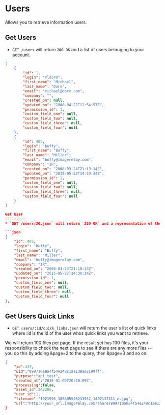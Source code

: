 Users
===========

Allows you to retrieve information users.

Get Users
----------
* `GET /users` will return `200 OK` and a list of users belonging to your account.

```json
[
	{
	    "id": 1,
	    "login": "mldorm",
	    "first_name": "Michael",
	    "last_name": "Dorm",
	    "email": "michael@dorm.com",
	    "company": "",
	    "created_on": null,
	    "updated_on": "2008-04-22T11:54:57Z",
	    "permission_id": 1,
	    "custom_field_one": null,
	    "custom_field_two": null,
	    "custom_field_three": null,
	    "custom_field_four": null
	},
	{
	    "id": 405,
	    "login": "buffy",
	    "first_name": "Buffy",
	    "last_name": "Miller",
	    "email": "buffy@imagerelay.com",
	    "company": "IR",
	    "created_on": "2008-03-24T21:19:14Z",
	    "updated_on": "2015-05-22T14:30:34Z",
	    "permission_id": 1,
	    "custom_field_one": null,
	    "custom_field_two": null,
	    "custom_field_three": null,
	    "custom_field_four": null
	}
]

Get User
---------
* `GET /users/20.json` will return `200 OK` and a representation of the specified user.

```json
{
    "id": 405,
    "login": "buffy",
    "first_name": "Buffy",
    "last_name": "Miller",
    "email": "buffy@imagerelay.com",
    "company": "IR",
    "created_on": "2008-03-24T21:19:14Z",
    "updated_on": "2015-05-22T14:30:34Z",
    "permission_id": 1,
    "custom_field_one": null,
    "custom_field_two": null,
    "custom_field_three": null,
    "custom_field_four": null
},
```

Get Users Quick Links
---------------

* `GET users/:id/quick_links.json` will return the user's list of quick links where :id is the id of the user whos quick links you want to retrieve.

We will return 100 files per page. If the result set has 100 files, it's your responsibility to check the next page to see if there are any more files -- you do this by adding &page=2 to the query, then &page=3 and so on.

```json
{
    "id":437,
    "uid":"999710a0a4f54e248c1ae139ae2199ff",
    "purpose":"api test",
    "created_at":"2015-01-09T20:40:09Z",
    "processing":false,
    "asset_id":242286,
    "user_id":1,
    "filename":"1921996_385805548233952_1402137311_n.jpg",
    "url":"http://your_url.imagerelay.com/share/999710a0a4f54e248c1ae139ae2199ff"}
}
```



